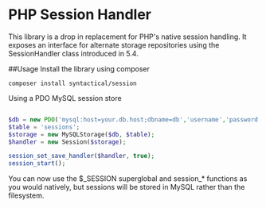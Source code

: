 # PHP Session Handler
This library is a drop in replacement for PHP's native session handling. It exposes an interface for alternate storage repositories using the SessionHandler class introduced in 5.4.

##Usage
Install the library using composer
```
composer install syntactical/session
```
Using a PDO MySQL session store
```php

$db = new PDO('mysql:host=your.db.host;dbname=db','username','password');
$table = 'sessions';
$storage = new MySQLStorage($db, $table);
$handler = new Session($storage);

session_set_save_handler($handler, true);
session_start();
```

You can now use the $\_SESSION superglobal and session_* functions as you would natively, but sessions will be stored in MySQL rather than the filesystem.
